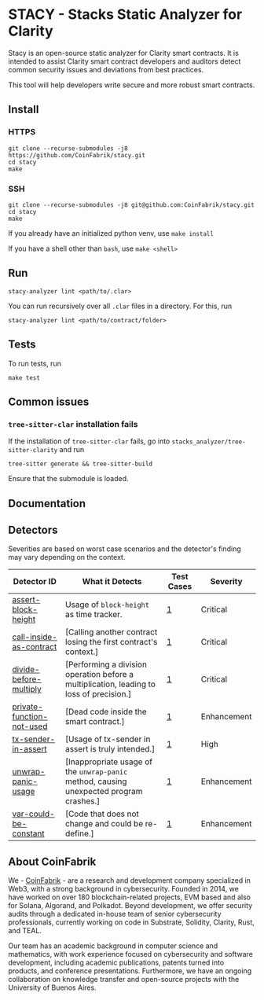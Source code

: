 # STACY - Stacks Static Analyzer for Clarity

Stacy is an open-source static analyzer for Clarity smart contracts. It is intended to assist Clarity smart contract developers and auditors detect common security issues and deviations from best practices. 

This tool will help developers write secure and more robust smart contracts.


## Install

### HTTPS

```shell
git clone --recurse-submodules -j8 https://github.com/CoinFabrik/stacy.git
cd stacy
make
```

### SSH

```shell
git clone --recurse-submodules -j8 git@github.com:CoinFabrik/stacy.git
cd stacy
make
```

If you already have an initialized python venv, use `make install`

If you have a shell other than `bash`, use `make <shell>`

## Run

```shell
stacy-analyzer lint <path/to/.clar>
```

You can run recursively over all `.clar` files in a directory. For this, run

```shell
stacy-analyzer lint <path/to/contract/folder>
```

## Tests

To run tests, run
```shell
make test
```

## Common issues

### `tree-sitter-clar` installation fails
If the installation of `tree-sitter-clar` fails, go into `stacks_analyzer/tree-sitter-clarity` and run

```shell
tree-sitter generate && tree-sitter-build
```

Ensure that the submodule is loaded.

## Documentation


## Detectors

Severities are based on worst case scenarios and the detector's finding may vary depending on the context.

| Detector ID                                                                                                              | What it Detects                                                                                                                                                                                           | Test Cases                                                                                                                                                                                                                                               | Severity    |
| ------------------------------------------------------------------------------------------------------------------------ | --------------------------------------------------------------------------------------------------------------------------------------------------------------------------------------------------------- | -------------------------------------------------------------------------------------------------------------------------------------------------------------------------------------------------------------------------------------------------------- | ----------- |
| [assert-block-height](https://github.com/CoinFabrik/stacy/blob/main/docs/vulnerabilities/1-assert-block-height.md)         | Usage of `block-height` as time tracker.                  | [1](https://github.com/CoinFabrik/stacy/tree/main/tests/assert_block_height) | Critical    |
| [call-inside-as-contract](https://github.com/CoinFabrik/stacy/blob/main/docs/vulnerabilities/2-call-inside-as-contract.md)                           | [Calling another contract losing the first contract's context.]                                                           | [1](https://github.com/CoinFabrik/stacy/tree/main/tests/call_inside_as_contract)                                                                                                                                                | Critical    |
| [divide-before-multiply](https://github.com/CoinFabrik/stacy/blob/main/docs/vulnerabilities/3-divide-before-multiply.md)                                               | [Performing a division operation before a multiplication, leading to loss of precision.]                                                                                | [1](https://github.com/CoinFabrik/stacy/tree/main/tests/divide_before_multiply)                                                                             | Critical    |
| [private-function-not-used](https://github.com/CoinFabrik/stacy/blob/main/docs/vulnerabilities/4-private-function-not-used.md)                                          | [Dead code inside the smart contract.]                                                                        | [1](https://github.com/CoinFabrik/stacy/tree/main/tests/private_function_not_used)                                                                                                                                                                  | Enhancement |
| [tx-sender-in-assert](https://github.com/CoinFabrik/stacy/blob/main/docs/vulnerabilities/5-tx-sender-in-assert.md)                                          | [Usage of tx-sender in assert is truly intended.]                                                                       | [1](https://github.com/CoinFabrik/stacy/tree/main/tests/tx_sender_in_assert)                                                                                                                                                                  | High |
| [unwrap-panic-usage](https://github.com/CoinFabrik/stacy/blob/main/docs/vulnerabilities/6-unwrap-panic-usage.md)                                          | [Inappropriate usage of the `unwrap-panic` method, causing unexpected program crashes.]                                                                         | [1](https://github.com/CoinFabrik/stacy/tree/main/tests/unwrap_panic_usage)                                                                                                                                                                  | Enhancement |
| [var-could-be-constant](https://github.com/CoinFabrik/stacy/blob/main/docs/vulnerabilities/7-var-could-be-constant.md)                                          | [Code that does not change and could be re-define.]                                                                         | [1](https://github.com/CoinFabrik/stacy/tree/main/tests/var_could_be_constant)                                                                                                                                                                  | Enhancement |


## About CoinFabrik

We - [CoinFabrik](https://www.coinfabrik.com/) - are a research and development company specialized in Web3, with a strong background in cybersecurity. Founded in 2014, we have worked on over 180 blockchain-related projects, EVM based and also for Solana, Algorand, and Polkadot. Beyond development, we offer security audits through a dedicated in-house team of senior cybersecurity professionals, currently working on code in Substrate, Solidity, Clarity, Rust, and TEAL.

Our team has an academic background in computer science and mathematics, with work experience focused on cybersecurity and software development, including academic publications, patents turned into products, and conference presentations. Furthermore, we have an ongoing collaboration on knowledge transfer and open-source projects with the University of Buenos Aires.

